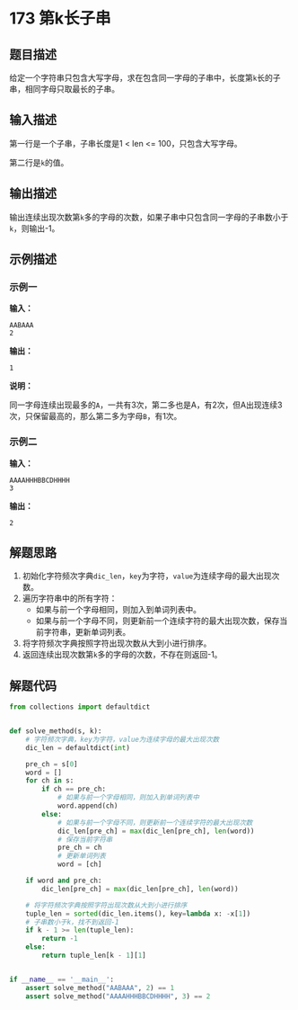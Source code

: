# 173 第k长子串

## 题目描述

给定一个字符串只包含大写字母，求在包含同一字母的子串中，长度第`k`长的子串，相同字母只取最长的子串。

## 输入描述

第一行是一个子串，子串长度是1 < len <= 100，只包含大写字母。

第二行是`k`的值。

## 输出描述

输出连续出现次数第`k`多的字母的次数，如果子串中只包含同一字母的子串数小于`k`，则输出-1。

## 示例描述

### 示例一

**输入：**

```text
AABAAA
2
```

**输出：**

```text
1
```

**说明：**

同一字母连续出现最多的`A`，一共有3次，第二多也是A，有2次，但A出现连续3次，只保留最高的，那么第二多为字母`B`，有1次。

### 示例二

**输入：**

```text
AAAAHHHBBCDHHHH
3
```

**输出：**

```text
2
```

## 解题思路

1. 初始化字符频次字典`dic_len`，`key`为字符，`value`为连续字母的最大出现次数。
2. 遍历字符串中的所有字符：
   - 如果与前一个字母相同，则加入到单词列表中。
   - 如果与前一个字母不同，则更新前一个连续字符的最大出现次数，保存当前字符串，更新单词列表。 
3. 将字符频次字典按照字符出现次数从大到小进行排序。
4. 返回连续出现次数第`k`多的字母的次数，不存在则返回-1。

## 解题代码

```python
from collections import defaultdict


def solve_method(s, k):
    # 字符频次字典，key为字符，value为连续字母的最大出现次数
    dic_len = defaultdict(int)

    pre_ch = s[0]
    word = []
    for ch in s:
        if ch == pre_ch:
            # 如果与前一个字母相同，则加入到单词列表中
            word.append(ch)
        else:
            # 如果与前一个字母不同，则更新前一个连续字符的最大出现次数
            dic_len[pre_ch] = max(dic_len[pre_ch], len(word))
            # 保存当前字符串
            pre_ch = ch
            # 更新单词列表
            word = [ch]

    if word and pre_ch:
        dic_len[pre_ch] = max(dic_len[pre_ch], len(word))

    # 将字符频次字典按照字符出现次数从大到小进行排序
    tuple_len = sorted(dic_len.items(), key=lambda x: -x[1])
    # 子串数小于k，找不到返回-1
    if k - 1 >= len(tuple_len):
        return -1
    else:
        return tuple_len[k - 1][1]


if __name__ == '__main__':
    assert solve_method("AABAAA", 2) == 1
    assert solve_method("AAAAHHHBBCDHHHH", 3) == 2
```



